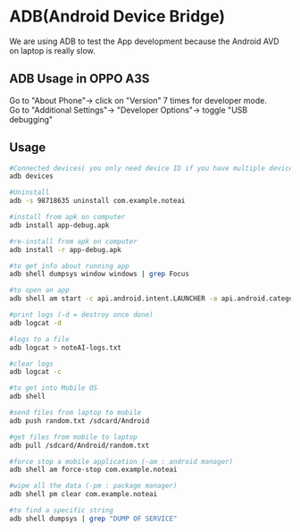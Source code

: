 # ADB(Android Device Bridge)
We are using ADB to test the App development because the Android AVD on laptop is really slow.

## ADB Usage in OPPO A3S

Go to "About Phone"-> click on "Version" 7 times for developer mode.  
Go to "Additional Settings"-> "Developer Options"-> toggle "USB debugging"

## Usage

```bash
#Connected devices( you only need device ID if you have multiple devices)
adb devices

#Uninstall
adb -s 98718635 uninstall com.example.noteai

#install from apk on computer
adb install app-debug.apk

#re-install from apk on computer
adb install -r app-debug.apk

#to get info about running app
adb shell dumpsys window windows | grep Focus

#to open an app
adb shell am start -c api.android.intent.LAUNCHER -a api.android.category.MAIN -n com.example.noteai/com.example.noteai.MainActivity

#print logs (-d = destroy once done)
adb logcat -d

#logs to a file
adb logcat > noteAI-logs.txt

#clear logs
adb logcat -c

#to get into Mobile OS
adb shell

#send files from laptop to mobile
adb push random.txt /sdcard/Android

#get files from mobile to laptop
adb pull /sdcard/Android/random.txt

#force stop a mobile application (-am : android manager)
adb shell am force-stop com.example.noteai

#wipe all the data (-pm : package manager)
adb shell pm clear com.example.noteai

#to find a specific string
adb shell dumpsys | grep "DUMP OF SERVICE"
```


